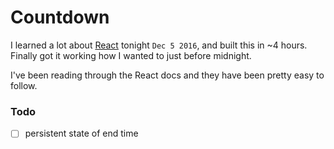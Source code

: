 # Countdown

I learned a lot about [React](https://facebook.github.io/react/) tonight `Dec 5 2016`, and built this in ~4 hours. Finally got it working how I wanted to just before midnight.

I've been reading through the React docs and they have been pretty easy to follow.

### Todo
- [ ] persistent state of end time
